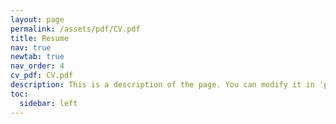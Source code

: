 ```yaml
---
layout: page
permalink: /assets/pdf/CV.pdf
title: Resume
nav: true
newtab: true
nav_order: 4
cv_pdf: CV.pdf
description: This is a description of the page. You can modify it in 'pages/_cv.md'. You can also change or remove the top pdf download button.
toc:
  sidebar: left
---
```

